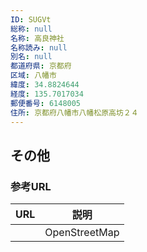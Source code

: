 ```yaml
---
ID: SUGVt
総称: null
名称: 高良神社
名称読み: null
別名: null
都道府県: 京都府
区域: 八幡市
緯度: 34.8824644
経度: 135.7017034
郵便番号: 6148005
住所: 京都府八幡市八幡松原高坊２４
---
```


## その他

### 参考URL

| URL | 説明          |
| --- | ------------- |
|     | OpenStreetMap |
